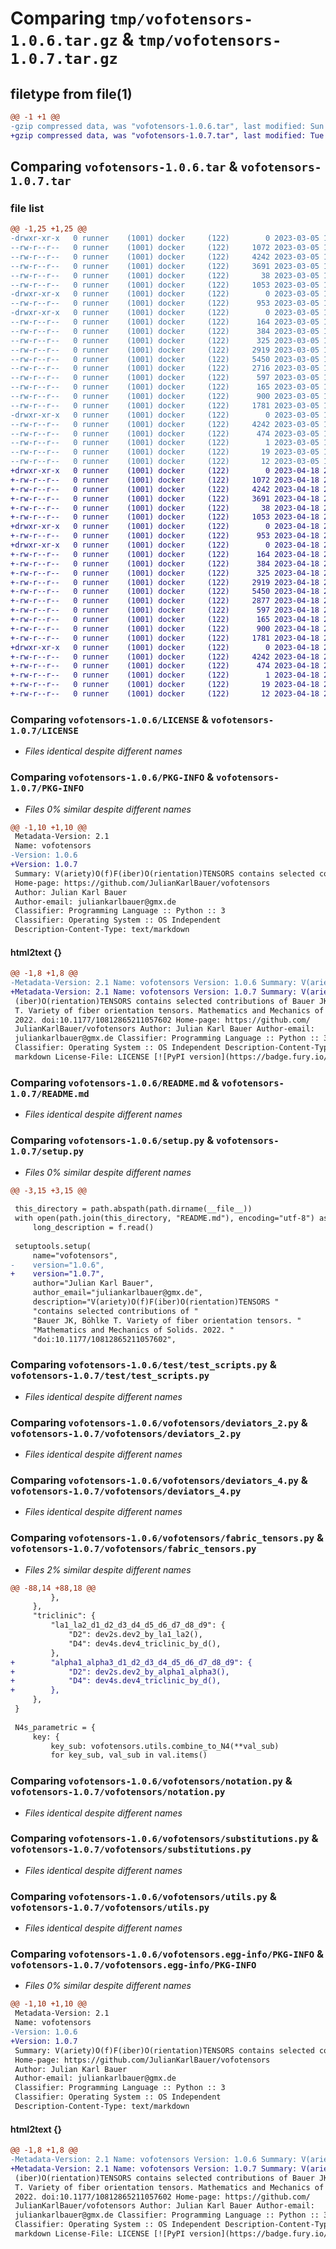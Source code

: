 # Comparing `tmp/vofotensors-1.0.6.tar.gz` & `tmp/vofotensors-1.0.7.tar.gz`

## filetype from file(1)

```diff
@@ -1 +1 @@
-gzip compressed data, was "vofotensors-1.0.6.tar", last modified: Sun Mar  5 17:16:21 2023, max compression
+gzip compressed data, was "vofotensors-1.0.7.tar", last modified: Tue Apr 18 23:37:35 2023, max compression
```

## Comparing `vofotensors-1.0.6.tar` & `vofotensors-1.0.7.tar`

### file list

```diff
@@ -1,25 +1,25 @@
-drwxr-xr-x   0 runner    (1001) docker     (122)        0 2023-03-05 17:16:21.240358 vofotensors-1.0.6/
--rw-r--r--   0 runner    (1001) docker     (122)     1072 2023-03-05 17:16:18.000000 vofotensors-1.0.6/LICENSE
--rw-r--r--   0 runner    (1001) docker     (122)     4242 2023-03-05 17:16:21.240358 vofotensors-1.0.6/PKG-INFO
--rw-r--r--   0 runner    (1001) docker     (122)     3691 2023-03-05 17:16:18.000000 vofotensors-1.0.6/README.md
--rw-r--r--   0 runner    (1001) docker     (122)       38 2023-03-05 17:16:21.240358 vofotensors-1.0.6/setup.cfg
--rw-r--r--   0 runner    (1001) docker     (122)     1053 2023-03-05 17:16:18.000000 vofotensors-1.0.6/setup.py
-drwxr-xr-x   0 runner    (1001) docker     (122)        0 2023-03-05 17:16:21.232358 vofotensors-1.0.6/test/
--rw-r--r--   0 runner    (1001) docker     (122)      953 2023-03-05 17:16:18.000000 vofotensors-1.0.6/test/test_scripts.py
-drwxr-xr-x   0 runner    (1001) docker     (122)        0 2023-03-05 17:16:21.236358 vofotensors-1.0.6/vofotensors/
--rw-r--r--   0 runner    (1001) docker     (122)      164 2023-03-05 17:16:18.000000 vofotensors-1.0.6/vofotensors/__init__.py
--rw-r--r--   0 runner    (1001) docker     (122)      384 2023-03-05 17:16:18.000000 vofotensors-1.0.6/vofotensors/abc.py
--rw-r--r--   0 runner    (1001) docker     (122)      325 2023-03-05 17:16:18.000000 vofotensors-1.0.6/vofotensors/basic_tensors.py
--rw-r--r--   0 runner    (1001) docker     (122)     2919 2023-03-05 17:16:18.000000 vofotensors-1.0.6/vofotensors/deviators_2.py
--rw-r--r--   0 runner    (1001) docker     (122)     5450 2023-03-05 17:16:18.000000 vofotensors-1.0.6/vofotensors/deviators_4.py
--rw-r--r--   0 runner    (1001) docker     (122)     2716 2023-03-05 17:16:18.000000 vofotensors-1.0.6/vofotensors/fabric_tensors.py
--rw-r--r--   0 runner    (1001) docker     (122)      597 2023-03-05 17:16:18.000000 vofotensors-1.0.6/vofotensors/notation.py
--rw-r--r--   0 runner    (1001) docker     (122)      165 2023-03-05 17:16:18.000000 vofotensors-1.0.6/vofotensors/numbers.py
--rw-r--r--   0 runner    (1001) docker     (122)      900 2023-03-05 17:16:18.000000 vofotensors-1.0.6/vofotensors/substitutions.py
--rw-r--r--   0 runner    (1001) docker     (122)     1781 2023-03-05 17:16:18.000000 vofotensors-1.0.6/vofotensors/utils.py
-drwxr-xr-x   0 runner    (1001) docker     (122)        0 2023-03-05 17:16:21.236358 vofotensors-1.0.6/vofotensors.egg-info/
--rw-r--r--   0 runner    (1001) docker     (122)     4242 2023-03-05 17:16:21.000000 vofotensors-1.0.6/vofotensors.egg-info/PKG-INFO
--rw-r--r--   0 runner    (1001) docker     (122)      474 2023-03-05 17:16:21.000000 vofotensors-1.0.6/vofotensors.egg-info/SOURCES.txt
--rw-r--r--   0 runner    (1001) docker     (122)        1 2023-03-05 17:16:21.000000 vofotensors-1.0.6/vofotensors.egg-info/dependency_links.txt
--rw-r--r--   0 runner    (1001) docker     (122)       19 2023-03-05 17:16:21.000000 vofotensors-1.0.6/vofotensors.egg-info/requires.txt
--rw-r--r--   0 runner    (1001) docker     (122)       12 2023-03-05 17:16:21.000000 vofotensors-1.0.6/vofotensors.egg-info/top_level.txt
+drwxr-xr-x   0 runner    (1001) docker     (122)        0 2023-04-18 23:37:35.365788 vofotensors-1.0.7/
+-rw-r--r--   0 runner    (1001) docker     (122)     1072 2023-04-18 23:37:29.000000 vofotensors-1.0.7/LICENSE
+-rw-r--r--   0 runner    (1001) docker     (122)     4242 2023-04-18 23:37:35.365788 vofotensors-1.0.7/PKG-INFO
+-rw-r--r--   0 runner    (1001) docker     (122)     3691 2023-04-18 23:37:29.000000 vofotensors-1.0.7/README.md
+-rw-r--r--   0 runner    (1001) docker     (122)       38 2023-04-18 23:37:35.365788 vofotensors-1.0.7/setup.cfg
+-rw-r--r--   0 runner    (1001) docker     (122)     1053 2023-04-18 23:37:29.000000 vofotensors-1.0.7/setup.py
+drwxr-xr-x   0 runner    (1001) docker     (122)        0 2023-04-18 23:37:35.365788 vofotensors-1.0.7/test/
+-rw-r--r--   0 runner    (1001) docker     (122)      953 2023-04-18 23:37:29.000000 vofotensors-1.0.7/test/test_scripts.py
+drwxr-xr-x   0 runner    (1001) docker     (122)        0 2023-04-18 23:37:35.365788 vofotensors-1.0.7/vofotensors/
+-rw-r--r--   0 runner    (1001) docker     (122)      164 2023-04-18 23:37:29.000000 vofotensors-1.0.7/vofotensors/__init__.py
+-rw-r--r--   0 runner    (1001) docker     (122)      384 2023-04-18 23:37:29.000000 vofotensors-1.0.7/vofotensors/abc.py
+-rw-r--r--   0 runner    (1001) docker     (122)      325 2023-04-18 23:37:29.000000 vofotensors-1.0.7/vofotensors/basic_tensors.py
+-rw-r--r--   0 runner    (1001) docker     (122)     2919 2023-04-18 23:37:29.000000 vofotensors-1.0.7/vofotensors/deviators_2.py
+-rw-r--r--   0 runner    (1001) docker     (122)     5450 2023-04-18 23:37:29.000000 vofotensors-1.0.7/vofotensors/deviators_4.py
+-rw-r--r--   0 runner    (1001) docker     (122)     2877 2023-04-18 23:37:29.000000 vofotensors-1.0.7/vofotensors/fabric_tensors.py
+-rw-r--r--   0 runner    (1001) docker     (122)      597 2023-04-18 23:37:29.000000 vofotensors-1.0.7/vofotensors/notation.py
+-rw-r--r--   0 runner    (1001) docker     (122)      165 2023-04-18 23:37:29.000000 vofotensors-1.0.7/vofotensors/numbers.py
+-rw-r--r--   0 runner    (1001) docker     (122)      900 2023-04-18 23:37:29.000000 vofotensors-1.0.7/vofotensors/substitutions.py
+-rw-r--r--   0 runner    (1001) docker     (122)     1781 2023-04-18 23:37:29.000000 vofotensors-1.0.7/vofotensors/utils.py
+drwxr-xr-x   0 runner    (1001) docker     (122)        0 2023-04-18 23:37:35.365788 vofotensors-1.0.7/vofotensors.egg-info/
+-rw-r--r--   0 runner    (1001) docker     (122)     4242 2023-04-18 23:37:35.000000 vofotensors-1.0.7/vofotensors.egg-info/PKG-INFO
+-rw-r--r--   0 runner    (1001) docker     (122)      474 2023-04-18 23:37:35.000000 vofotensors-1.0.7/vofotensors.egg-info/SOURCES.txt
+-rw-r--r--   0 runner    (1001) docker     (122)        1 2023-04-18 23:37:35.000000 vofotensors-1.0.7/vofotensors.egg-info/dependency_links.txt
+-rw-r--r--   0 runner    (1001) docker     (122)       19 2023-04-18 23:37:35.000000 vofotensors-1.0.7/vofotensors.egg-info/requires.txt
+-rw-r--r--   0 runner    (1001) docker     (122)       12 2023-04-18 23:37:35.000000 vofotensors-1.0.7/vofotensors.egg-info/top_level.txt
```

### Comparing `vofotensors-1.0.6/LICENSE` & `vofotensors-1.0.7/LICENSE`

 * *Files identical despite different names*

### Comparing `vofotensors-1.0.6/PKG-INFO` & `vofotensors-1.0.7/PKG-INFO`

 * *Files 0% similar despite different names*

```diff
@@ -1,10 +1,10 @@
 Metadata-Version: 2.1
 Name: vofotensors
-Version: 1.0.6
+Version: 1.0.7
 Summary: V(ariety)O(f)F(iber)O(rientation)TENSORS contains selected contributions of Bauer JK, Böhlke T. Variety of fiber orientation tensors. Mathematics and Mechanics of Solids. 2022. doi:10.1177/10812865211057602
 Home-page: https://github.com/JulianKarlBauer/vofotensors
 Author: Julian Karl Bauer
 Author-email: juliankarlbauer@gmx.de
 Classifier: Programming Language :: Python :: 3
 Classifier: Operating System :: OS Independent
 Description-Content-Type: text/markdown
```

#### html2text {}

```diff
@@ -1,8 +1,8 @@
-Metadata-Version: 2.1 Name: vofotensors Version: 1.0.6 Summary: V(ariety)O(f)F
+Metadata-Version: 2.1 Name: vofotensors Version: 1.0.7 Summary: V(ariety)O(f)F
 (iber)O(rientation)TENSORS contains selected contributions of Bauer JK, BÃ¶hlke
 T. Variety of fiber orientation tensors. Mathematics and Mechanics of Solids.
 2022. doi:10.1177/10812865211057602 Home-page: https://github.com/
 JulianKarlBauer/vofotensors Author: Julian Karl Bauer Author-email:
 juliankarlbauer@gmx.de Classifier: Programming Language :: Python :: 3
 Classifier: Operating System :: OS Independent Description-Content-Type: text/
 markdown License-File: LICENSE [![PyPI version](https://badge.fury.io/py/
```

### Comparing `vofotensors-1.0.6/README.md` & `vofotensors-1.0.7/README.md`

 * *Files identical despite different names*

### Comparing `vofotensors-1.0.6/setup.py` & `vofotensors-1.0.7/setup.py`

 * *Files 0% similar despite different names*

```diff
@@ -3,15 +3,15 @@
 
 this_directory = path.abspath(path.dirname(__file__))
 with open(path.join(this_directory, "README.md"), encoding="utf-8") as f:
     long_description = f.read()
 
 setuptools.setup(
     name="vofotensors",
-    version="1.0.6",
+    version="1.0.7",
     author="Julian Karl Bauer",
     author_email="juliankarlbauer@gmx.de",
     description="V(ariety)O(f)F(iber)O(rientation)TENSORS "
     "contains selected contributions of "
     "Bauer JK, Böhlke T. Variety of fiber orientation tensors. "
     "Mathematics and Mechanics of Solids. 2022. "
     "doi:10.1177/10812865211057602",
```

### Comparing `vofotensors-1.0.6/test/test_scripts.py` & `vofotensors-1.0.7/test/test_scripts.py`

 * *Files identical despite different names*

### Comparing `vofotensors-1.0.6/vofotensors/deviators_2.py` & `vofotensors-1.0.7/vofotensors/deviators_2.py`

 * *Files identical despite different names*

### Comparing `vofotensors-1.0.6/vofotensors/deviators_4.py` & `vofotensors-1.0.7/vofotensors/deviators_4.py`

 * *Files identical despite different names*

### Comparing `vofotensors-1.0.6/vofotensors/fabric_tensors.py` & `vofotensors-1.0.7/vofotensors/fabric_tensors.py`

 * *Files 2% similar despite different names*

```diff
@@ -88,14 +88,18 @@
         },
     },
     "triclinic": {
         "la1_la2_d1_d2_d3_d4_d5_d6_d7_d8_d9": {
             "D2": dev2s.dev2_by_la1_la2(),
             "D4": dev4s.dev4_triclinic_by_d(),
         },
+        "alpha1_alpha3_d1_d2_d3_d4_d5_d6_d7_d8_d9": {
+            "D2": dev2s.dev2_by_alpha1_alpha3(),
+            "D4": dev4s.dev4_triclinic_by_d(),
+        },
     },
 }
 
 N4s_parametric = {
     key: {
         key_sub: vofotensors.utils.combine_to_N4(**val_sub)
         for key_sub, val_sub in val.items()
```

### Comparing `vofotensors-1.0.6/vofotensors/notation.py` & `vofotensors-1.0.7/vofotensors/notation.py`

 * *Files identical despite different names*

### Comparing `vofotensors-1.0.6/vofotensors/substitutions.py` & `vofotensors-1.0.7/vofotensors/substitutions.py`

 * *Files identical despite different names*

### Comparing `vofotensors-1.0.6/vofotensors/utils.py` & `vofotensors-1.0.7/vofotensors/utils.py`

 * *Files identical despite different names*

### Comparing `vofotensors-1.0.6/vofotensors.egg-info/PKG-INFO` & `vofotensors-1.0.7/vofotensors.egg-info/PKG-INFO`

 * *Files 0% similar despite different names*

```diff
@@ -1,10 +1,10 @@
 Metadata-Version: 2.1
 Name: vofotensors
-Version: 1.0.6
+Version: 1.0.7
 Summary: V(ariety)O(f)F(iber)O(rientation)TENSORS contains selected contributions of Bauer JK, Böhlke T. Variety of fiber orientation tensors. Mathematics and Mechanics of Solids. 2022. doi:10.1177/10812865211057602
 Home-page: https://github.com/JulianKarlBauer/vofotensors
 Author: Julian Karl Bauer
 Author-email: juliankarlbauer@gmx.de
 Classifier: Programming Language :: Python :: 3
 Classifier: Operating System :: OS Independent
 Description-Content-Type: text/markdown
```

#### html2text {}

```diff
@@ -1,8 +1,8 @@
-Metadata-Version: 2.1 Name: vofotensors Version: 1.0.6 Summary: V(ariety)O(f)F
+Metadata-Version: 2.1 Name: vofotensors Version: 1.0.7 Summary: V(ariety)O(f)F
 (iber)O(rientation)TENSORS contains selected contributions of Bauer JK, BÃ¶hlke
 T. Variety of fiber orientation tensors. Mathematics and Mechanics of Solids.
 2022. doi:10.1177/10812865211057602 Home-page: https://github.com/
 JulianKarlBauer/vofotensors Author: Julian Karl Bauer Author-email:
 juliankarlbauer@gmx.de Classifier: Programming Language :: Python :: 3
 Classifier: Operating System :: OS Independent Description-Content-Type: text/
 markdown License-File: LICENSE [![PyPI version](https://badge.fury.io/py/
```

